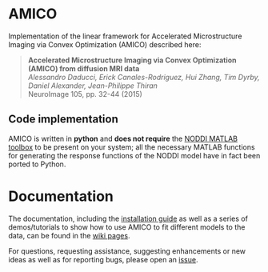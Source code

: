 # AMICO

Implementation of the linear framework for Accelerated Microstructure Imaging via Convex Optimization (AMICO) described here:

> **Accelerated Microstructure Imaging via Convex Optimization (AMICO) from diffusion MRI data**  
> *Alessandro Daducci, Erick Canales-Rodriguez, Hui Zhang, Tim Dyrby, Daniel Alexander, Jean-Philippe Thiran*  
> NeuroImage 105, pp. 32-44 (2015)

## Code implementation

AMICO is written in **python** and **does not require** the [NODDI MATLAB toolbox](http://mig.cs.ucl.ac.uk/index.php?n=Download.NODDI) to be present on your system; all the necessary MATLAB functions for generating the response functions of the NODDI model have in fact been ported to Python.

# Documentation

The documentation, including the [installation guide](wiki/Installation) as well as a series of demos/tutorials to show how to use AMICO to fit different models to the data, can be found in the [wiki pages](wiki/Home).

For questions, requesting assistance, suggesting enhancements or new ideas as well as for reporting bugs, please open an [issue](https://github.com/daducci/AMICO/issues).